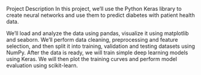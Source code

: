 Project Description
In this project, we’ll use the Python Keras library to create neural networks and use them to predict diabetes with patient health data.

We’ll load and analyze the data using pandas, visualize it using matplotlib and seaborn. We’ll perform data cleaning, preprocessing and feature selection, and then split it into training, validation and testing datasets using NumPy. After the data is ready, we will train simple deep learning models using Keras. We will then plot the training curves and perform model evaluation using scikit-learn.
